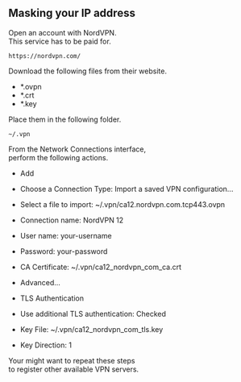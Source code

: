 Masking your IP address
-----------------------
Open an account with NordVPN.  
This service has to be paid for.

    https://nordvpn.com/

Download the following files from their website.

- *.ovpn
- *.crt
- *.key

Place them in the following folder.

    ~/.vpn

From the Network Connections interface,  
perform the following actions.

- Add

- Choose a Connection Type: Import a saved VPN configuration...
- Select a file to import: ~/.vpn/ca12.nordvpn.com.tcp443.ovpn
- Connection name: NordVPN 12
- User name: your-username
- Password: your-password
- CA Certificate: ~/.vpn/ca12_nordvpn_com_ca.crt

- Advanced...

- TLS Authentication
- Use additional TLS authentication: Checked
- Key File: ~/.vpn/ca12_nordvpn_com_tls.key
- Key Direction: 1

Your might want to repeat these steps  
to register other available VPN servers.
